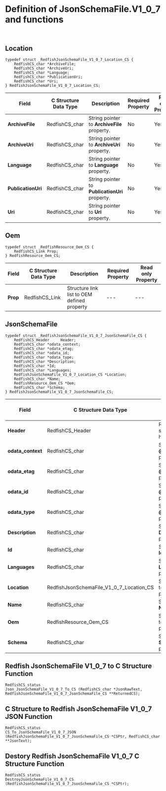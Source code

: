 # Definition of JsonSchemaFile.V1_0_7 and functions<br><br>

## Location
    typedef struct _RedfishJsonSchemaFile_V1_0_7_Location_CS {
        RedfishCS_char *ArchiveFile;
        RedfishCS_char *ArchiveUri;
        RedfishCS_char *Language;
        RedfishCS_char *PublicationUri;
        RedfishCS_char *Uri;
    } RedfishJsonSchemaFile_V1_0_7_Location_CS;

|Field |C Structure Data Type|Description |Required Property|Read only Property
| ---  | --- | --- | --- | ---
|**ArchiveFile**|RedfishCS_char| String pointer to **ArchiveFile** property.| No| Yes
|**ArchiveUri**|RedfishCS_char| String pointer to **ArchiveUri** property.| No| Yes
|**Language**|RedfishCS_char| String pointer to **Language** property.| No| Yes
|**PublicationUri**|RedfishCS_char| String pointer to **PublicationUri** property.| No| Yes
|**Uri**|RedfishCS_char| String pointer to **Uri** property.| No| Yes


## Oem
    typedef struct _RedfishResource_Oem_CS {
        RedfishCS_Link Prop;
    } RedfishResource_Oem_CS;

|Field |C Structure Data Type|Description |Required Property|Read only Property
| ---  | --- | --- | --- | ---
|**Prop**|RedfishCS_Link| Structure link list to OEM defined property| ---| ---


## JsonSchemaFile
    typedef struct _RedfishJsonSchemaFile_V1_0_7_JsonSchemaFile_CS {
        RedfishCS_Header     Header;
        RedfishCS_char *odata_context;
        RedfishCS_char *odata_etag;
        RedfishCS_char *odata_id;
        RedfishCS_char *odata_type;
        RedfishCS_char *Description;
        RedfishCS_char *Id;
        RedfishCS_char *Languages;
        RedfishJsonSchemaFile_V1_0_7_Location_CS *Location;
        RedfishCS_char *Name;
        RedfishResource_Oem_CS *Oem;
        RedfishCS_char *Schema;
    } RedfishJsonSchemaFile_V1_0_7_JsonSchemaFile_CS;

|Field |C Structure Data Type|Description |Required Property|Read only Property
| ---  | --- | --- | --- | ---
|**Header**|RedfishCS_Header|Redfish C structure header|---|---
|**odata_context**|RedfishCS_char| String pointer to **@odata.context** property.| No| No
|**odata_etag**|RedfishCS_char| String pointer to **@odata.etag** property.| No| No
|**odata_id**|RedfishCS_char| String pointer to **@odata.id** property.| Yes| No
|**odata_type**|RedfishCS_char| String pointer to **@odata.type** property.| Yes| No
|**Description**|RedfishCS_char| String pointer to **Description** property.| No| Yes
|**Id**|RedfishCS_char| String pointer to **Id** property.| Yes| Yes
|**Languages**|RedfishCS_char| String pointer to **Languages** property.| Yes| Yes
|**Location**|RedfishJsonSchemaFile_V1_0_7_Location_CS| Structure points to **Location** property.| Yes| No
|**Name**|RedfishCS_char| String pointer to **Name** property.| Yes| Yes
|**Oem**|RedfishResource_Oem_CS| Structure points to **Oem** property.| No| No
|**Schema**|RedfishCS_char| String pointer to **Schema** property.| Yes| Yes
## Redfish JsonSchemaFile V1_0_7 to C Structure Function
    RedfishCS_status
    Json_JsonSchemaFile_V1_0_7_To_CS (RedfishCS_char *JsonRawText, RedfishJsonSchemaFile_V1_0_7_JsonSchemaFile_CS **ReturnedCS);

## C Structure to Redfish JsonSchemaFile V1_0_7 JSON Function
    RedfishCS_status
    CS_To_JsonSchemaFile_V1_0_7_JSON (RedfishJsonSchemaFile_V1_0_7_JsonSchemaFile_CS *CSPtr, RedfishCS_char **JsonText);

## Destory Redfish JsonSchemaFile V1_0_7 C Structure Function
    RedfishCS_status
    DestroyJsonSchemaFile_V1_0_7_CS (RedfishJsonSchemaFile_V1_0_7_JsonSchemaFile_CS *CSPtr);

